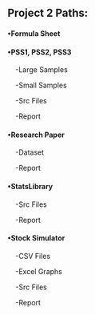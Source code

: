 ## Project 2 Paths:

#### •Formula Sheet
 
#### •PSS1, PSS2, PSS3
&nbsp; &nbsp; -Large Samples

&nbsp; &nbsp; -Small Samples

&nbsp; &nbsp; -Src Files

&nbsp; &nbsp; -Report

#### •Research Paper
&nbsp; &nbsp; -Dataset

&nbsp; &nbsp; -Report

#### •StatsLibrary
&nbsp; &nbsp; -Src Files

&nbsp; &nbsp; -Report

#### •Stock Simulator
&nbsp; &nbsp; -CSV Files

&nbsp; &nbsp; -Excel Graphs

&nbsp; &nbsp; -Src Files

&nbsp; &nbsp; -Report
